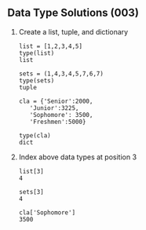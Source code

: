 ## Data Type Solutions (003)

1. Create a list, tuple, and dictionary

       list = [1,2,3,4,5]
       type(list)
       list

       sets = (1,4,3,4,5,7,6,7)
       type(sets)
       tuple

       cla = {'Senior':2000,
          'Junior':3225,
          'Sophomore': 3500,
          'Freshmen':5000}

       type(cla)
       dict
   
3. Index above data types at position 3

       list[3]
       4

       sets[3]
       4

       cla['Sophomore']
       3500
